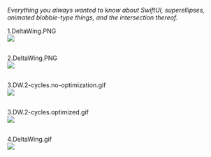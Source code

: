 *Everything you always wanted to know about SwiftUI, superellipses, animated blobbie-type things, and the intersection thereof.*

1.DeltaWing.PNG
<img align="right" src="GIFs/1.DeltaWing.PNG" width="667">

<br/>

2.DeltaWing.PNG
<img align="right" src="GIFs/2.DeltaWing.PNG" width="667">

<br/>

3.DW.2-cycles.no-optimization.gif
<img align="right" src="GIFs/3.DW.2-cycles.no-optimization.gif" width="667">

<br/>

3.DW.2-cycles.optimized.gif
<img align="right" src="GIFs/3.DW.2-cycles.optimized.gif" width="667">

<br/>

4.DeltaWing.gif
<img align="right" src="GIFs/4.DeltaWing.gif" width="667">

<!--
<img src="GIFs/LayersChooser(iPhone14).PNG" height="500">
->

<br/>

Here's a **`SuperEllipse`** `Shape` object with 6 vertices. The odd-numbered vertices are shown in red, the even-numbered one in blue. Just because.

When we calculate the coordinates of the vertices (a `[CGPoint]` array), we can also calculate the normal vector at each of the vertices.

This project is an exploration of how to animate a family of superellipse-based curves in SwiftUI. Actually it's a bit more general than that: the project shows how to animate between any superellipse-based curve, defined for our purposes as a `[CGPoint, CGVector]` array, where the `CGPoints` are the calculated vertices of the superellipse and the `CGVectors` are their corresponding normals, or orthogonals, and any secondary curve you can derive algorithmically from the first, eg using a simple mapping or transformation. 

`BezierBlobs` runs on both iPhone and the iPad. The user experience at present is better on iPad, due to some unresolved issues that occur when changing orientation between landscape and portrait on the phone. To be fixed (hopefully) ...

Enjoy!
